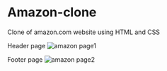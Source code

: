 # Amazon-clone
 Clone of amazon.com website using HTML and CSS

 Header page
![amazon page1](https://github.com/vikasreddy1406/Amazon-clone/assets/96761217/7fe8e1b0-208a-41c0-98d3-b2a54d4978a1)









Footer page
![amazon page2](https://github.com/vikasreddy1406/Amazon-clone/assets/96761217/3e473b6f-75ae-43f0-a9ca-0ebd0130e865)
